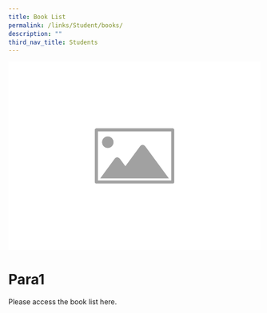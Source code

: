 ```yaml
---
title: Book List
permalink: /links/Student/books/
description: ""
third_nav_title: Students
---
```



![](/images/WIP/placeholder-image.png)

# Para1
<div align="justify">
	
Please access the book list here.
	
</div>